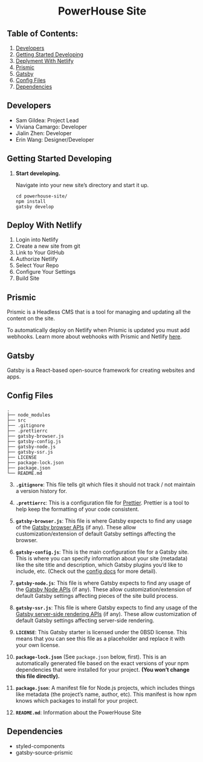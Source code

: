 <h1 align="center">
  PowerHouse Site
</h1>

## Table of Contents:

1. [Developers](#developers)
2. [Getting Started Developing](#getting-started-developing)
3. [Deplyment With Netlify](#deploy-with-netlify)
4. [Prismic](#prismic)
5. [Gatsby](#gatsby)
6. [Config Files](#config-files)
7. [Dependencies](#dependencies)


## Developers
* Sam Gildea: Project Lead
* Viviana Camargo: Developer
* Jialin Zhen: Developer
* Erin Wang: Designer/Developer


## Getting Started Developing

1.  **Start developing.**

    Navigate into your new site’s directory and start it up.

    ```shell
    cd powerhouse-site/
    npm install
    gatsby develop
    ```



## Deploy With Netlify 
1. Login into Netlify
2. Create a new site from git
3. Link to Your GitHub
4. Authorize Netlify
5. Select Your Repo
6. Configure Your Settings
7. Build Site



## Prismic 
Prismic is a Headless CMS that is a tool for managing and updating all the content on the site.

To automatically deploy on Netlify when Prismic is updated you must add webhooks. Learn more about webhooks with Prismic and Netlify [here](https://prismic.io/docs/technologies/deploy-gatsby).



## Gatsby  
Gatsby is a React-based open-source framework for creating websites and apps. 


## Config Files

    .
    ├── node_modules
    ├── src
    ├── .gitignore
    ├── .prettierrc
    ├── gatsby-browser.js
    ├── gatsby-config.js
    ├── gatsby-node.js
    ├── gatsby-ssr.js
    ├── LICENSE
    ├── package-lock.json
    ├── package.json
    └── README.md


3.  **`.gitignore`**: This file tells git which files it should not track / not maintain a version history for.

4.  **`.prettierrc`**: This is a configuration file for [Prettier](https://prettier.io/). Prettier is a tool to help keep the formatting of your code consistent.

5.  **`gatsby-browser.js`**: This file is where Gatsby expects to find any usage of the [Gatsby browser APIs](https://www.gatsbyjs.com/docs/browser-apis/) (if any). These allow customization/extension of default Gatsby settings affecting the browser.

6.  **`gatsby-config.js`**: This is the main configuration file for a Gatsby site. This is where you can specify information about your site (metadata) like the site title and description, which Gatsby plugins you’d like to include, etc. (Check out the [config docs](https://www.gatsbyjs.com/docs/gatsby-config/) for more detail).

7.  **`gatsby-node.js`**: This file is where Gatsby expects to find any usage of the [Gatsby Node APIs](https://www.gatsbyjs.com/docs/node-apis/) (if any). These allow customization/extension of default Gatsby settings affecting pieces of the site build process.

8.  **`gatsby-ssr.js`**: This file is where Gatsby expects to find any usage of the [Gatsby server-side rendering APIs](https://www.gatsbyjs.com/docs/ssr-apis/) (if any). These allow customization of default Gatsby settings affecting server-side rendering.

9.  **`LICENSE`**: This Gatsby starter is licensed under the 0BSD license. This means that you can see this file as a placeholder and replace it with your own license.

10. **`package-lock.json`** (See `package.json` below, first). This is an automatically generated file based on the exact versions of your npm dependencies that were installed for your project. **(You won’t change this file directly).**

11. **`package.json`**: A manifest file for Node.js projects, which includes things like metadata (the project’s name, author, etc). This manifest is how npm knows which packages to install for your project.

12. **`README.md`**: Information about the PowerHouse Site


## Dependencies
* styled-components
* gatsby-source-prismic


